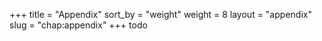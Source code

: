 +++
title = "Appendix"
sort_by = "weight"
weight = 8
layout = "appendix"
slug = "chap:appendix"
+++
todo
